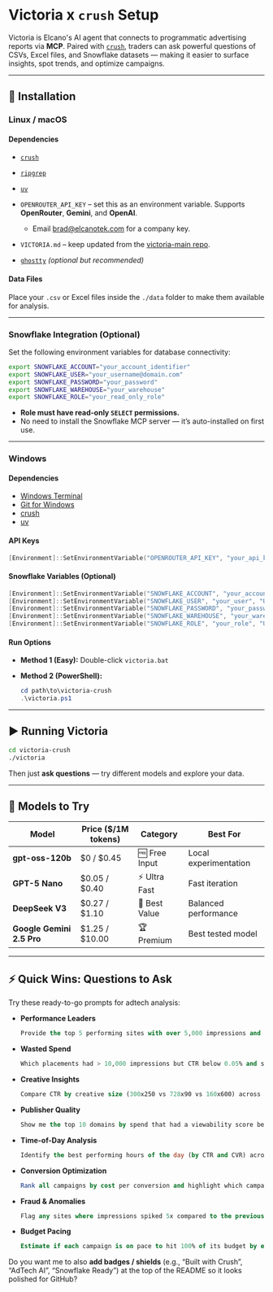 # Victoria x `crush` Setup

Victoria is Elcano's AI agent that connects to programmatic advertising reports via **MCP**. Paired with [`crush`](https://github.com/charmbracelet/crush), traders can ask powerful questions of CSVs, Excel files, and Snowflake datasets — making it easier to surface insights, spot trends, and optimize campaigns.

---

## 🚀 Installation

### Linux / macOS

#### Dependencies

* [`crush`](https://github.com/charmbracelet/crush)
* [`ripgrep`](https://github.com/BurntSushi/ripgrep)
* [`uv`](https://docs.astral.sh/uv/getting-started/installation/)
* `OPENROUTER_API_KEY` – set this as an environment variable. Supports **OpenRouter**, **Gemini**, and **OpenAI**.

  * Email [brad@elcanotek.com](mailto:brad@elcanotek.com) for a company key.
* `VICTORIA.md` – keep updated from the [victoria-main repo](https://github.com/ElcanoTek/victoria-main).
* [`ghostty`](https://ghostty.org/) *(optional but recommended)*

#### Data Files

Place your `.csv` or Excel files inside the `./data` folder to make them available for analysis.

---

### Snowflake Integration (Optional)

Set the following environment variables for database connectivity:

```bash
export SNOWFLAKE_ACCOUNT="your_account_identifier"
export SNOWFLAKE_USER="your_username@domain.com"
export SNOWFLAKE_PASSWORD="your_password"
export SNOWFLAKE_WAREHOUSE="your_warehouse"
export SNOWFLAKE_ROLE="your_read_only_role"
```

* **Role must have read-only `SELECT` permissions.**
* No need to install the Snowflake MCP server — it’s auto-installed on first use.

---

### Windows

#### Dependencies

* [Windows Terminal](https://aka.ms/terminal)
* [Git for Windows](https://git-scm.com/download/win)
* [crush](https://github.com/charmbracelet/crush)
* [uv](https://docs.astral.sh/uv/getting-started/installation/)

#### API Keys

```powershell
[Environment]::SetEnvironmentVariable("OPENROUTER_API_KEY", "your_api_key_here", "User")
```

#### Snowflake Variables (Optional)

```powershell
[Environment]::SetEnvironmentVariable("SNOWFLAKE_ACCOUNT", "your_account", "User")
[Environment]::SetEnvironmentVariable("SNOWFLAKE_USER", "your_user", "User")
[Environment]::SetEnvironmentVariable("SNOWFLAKE_PASSWORD", "your_password", "User")
[Environment]::SetEnvironmentVariable("SNOWFLAKE_WAREHOUSE", "your_warehouse", "User")
[Environment]::SetEnvironmentVariable("SNOWFLAKE_ROLE", "your_role", "User")
```

#### Run Options

* **Method 1 (Easy):** Double-click `victoria.bat`
* **Method 2 (PowerShell):**

  ```powershell
  cd path\to\victoria-crush
  .\victoria.ps1
  ```

---

## ▶️ Running Victoria

```bash
cd victoria-crush
./victoria
```

Then just **ask questions** — try different models and explore your data.

---

## 🧠 Models to Try

| Model                     | Price (\$/1M tokens) | Category      | Best For              |
| ------------------------- | -------------------- | ------------- | --------------------- |
| **gpt-oss-120b**          | \$0 / \$0.45         | 🆓 Free Input | Local experimentation |
| **GPT-5 Nano**            | \$0.05 / \$0.40      | ⚡ Ultra Fast  | Fast iteration        |
| **DeepSeek V3**           | \$0.27 / \$1.10      | 🎯 Best Value | Balanced performance  |
| **Google Gemini 2.5 Pro** | \$1.25 / \$10.00     | 🏆 Premium    | Best tested model     |

---

## ⚡ Quick Wins: Questions to Ask

Try these ready-to-go prompts for adtech analysis:

* **Performance Leaders**

  ```sql
  Provide the top 5 performing sites with over 5,000 impressions and the highest CTR, aggregated across the entire site rather than by individual day
  ```

* **Wasted Spend**

  ```sql
  Which placements had > 10,000 impressions but CTR below 0.05% and should be excluded from the buy?
  ```

* **Creative Insights**

  ```sql
  Compare CTR by creative size (300x250 vs 728x90 vs 160x600) across all campaigns last week
  ```

* **Publisher Quality**

  ```sql
  Show me the top 10 domains by spend that had a viewability score below 50%
  ```

* **Time-of-Day Analysis**

  ```sql
  Identify the best performing hours of the day (by CTR and CVR) across all campaigns
  ```

* **Conversion Optimization**

  ```sql
  Rank all campaigns by cost per conversion and highlight which campaigns are above the average CPA
  ```

* **Fraud & Anomalies**

  ```sql
  Flag any sites where impressions spiked 5x compared to the previous day but conversions did not increase
  ```

* **Budget Pacing**

  ```sql
  Estimate if each campaign is on pace to hit 100% of its budget by end of the month based on daily spend rates
  ```

Do you want me to also **add badges / shields** (e.g., “Built with Crush”, “AdTech AI”, “Snowflake Ready”) at the top of the README so it looks polished for GitHub?
